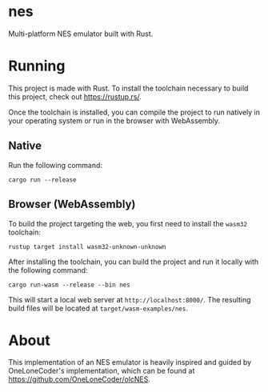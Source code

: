 # nes

Multi-platform NES emulator built with Rust.

# Running

This project is made with Rust. To install the toolchain necessary to build this
project, check out https://rustup.rs/.

Once the toolchain is installed, you can compile the project to run natively in
your operating system or run in the browser with WebAssembly.

## Native

Run the following command:

```
cargo run --release
```

## Browser (WebAssembly)

To build the project targeting the web, you first need to install the `wasm32`
toolchain:

```
rustup target install wasm32-unknown-unknown
```

After installing the toolchain, you can build the project and run it locally
with the following command:

```
cargo run-wasm --release --bin nes
```

This will start a local web server at `http://localhost:8000/`. The resulting
build files will be located at `target/wasm-examples/nes`.

# About

This implementation of an NES emulator is heavily inspired and guided by
OneLoneCoder's implementation, which can be found at
https://github.com/OneLoneCoder/olcNES.
